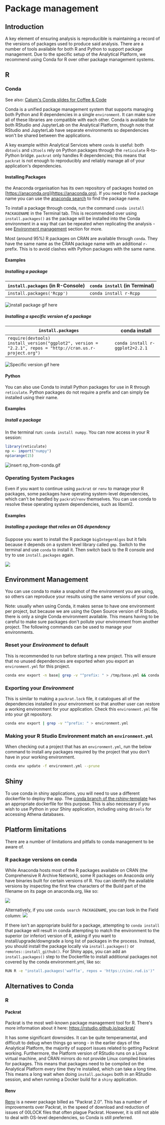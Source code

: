 
# Package management

## Introduction

A key element of ensuring analysis is reproducible is maintaining a record of the versions of packages used to produce said analysis. There are a number of tools available for both R and Python to support package management. Due to the specific setup of the Analytical Platform, we recommend using Conda for R over other package management systems.

## R

### Conda

See also: [Calum's Conda slides for Coffee & Code](https://github.com/moj-analytical-services/coffee-and-coding-public/blob/master/2019-10-30%20Conda/conda.pdf)

Conda is a unified package management system that supports managing both Python and R dependencies in a single `environment`. It can make sure all of these libraries are compatible with each other. Conda is available for both RStudio and JupyterLab on the Analytical Platform, though note that RStudio and JupyterLab have separate environments so dependencies won't be shared between the applications.

A key example within Analytical Services where `conda` is useful: both `dbtools` and `s3tools` rely on Python packages through the `reticulate` R-to-Python bridge. `packrat` only handles R dependencies; this means that `packrat` is not enough to reproducibly and reliably manage all of your application's dependencies.

#### Installing Packages

the Anaconda organisation has its own repository of packages hosted on [https://anaconda.org](https://anaconda.org). If you need to find a package name you can use the [anaconda search](https://anaconda.org/search) to find the package name. 

To install a package through conda, run the command `conda install PACKAGENAME` in the Terminal tab. This is recommended over using `install.packages()` as the package will be installed into the Conda environment in a way that can be repeated when replicating the analysis - see [Environment management](#Environment-management) section for more.

Most (around 95%) R packages on CRAN are available through `conda`. They have the same name as the CRAN package name with an additional `r-` prefix. This is to avoid clashes with Python packages with the same name.

#### Examples

##### Installing a package

| `install.packages` (in R-Console) | `conda install` (in Terminal) |
| --------------------------------- | ----------------------------- |
| `install.packages('Rcpp')`        | `conda install r-Rcpp`        |

![install package gif here](images/conda/conda_install_rcpp.gif)

##### Installing a specific version of a package

| `install.packages`                                                                                               | conda install                   |
| ---------------------------------------------------------------------------------------------------------------- | ------------------------------- |
| `require(devtools)`</br> `install_version("ggplot2", version = "2.2.1", repos = "http://cran.us.r-project.org")` | `conda install r-ggplot2=2.2.1` |

![Specific version gif here](images/conda/conda_install_specific_version.gif)


#### Python

You can also use Conda to install Python packages for use in R through `reticulate`. Python packages do not require a prefix and can simply be installed using their
name.

#### Examples

##### Install a package

In the terminal run: `conda install numpy`. You can now access in your R session:

```r
library(reticulate)
np <- import("numpy")
np$arange(15)
```

![insert np_from-conda.gif](images/conda/np_from_conda.gif)

### Operating System Packages

Even if you want to continue using `packrat` or `renv` to manage your R packages,  some packages have operating system-level dependencies, which can't be handled by `packrat`/`renv` themselves. You can use conda to resolve these operating system dependencies, such as libxml2.

#### Examples

##### Installing a package that relies on OS dependency

Suppose you want to install the R package `bigIntegerAlgos` but it fails because
it depends on a system level library called `gmp`. Switch to the terminal and
use `conda` to install it. Then switch back to the R console and try to use
`install.packages` again.

![](images/conda/conda_install_with_os_dep_v2.gif)

## Environment Management

You can use conda to make a snapshot of the environment you are using, so others can reproduce your results using the same versions of your code.

Note: usually when using Conda, it makes sense to have one environment per project,
but because we are using the Open Source version of R Studio, there is only a
single Conda environment available. This means having to be careful to make sure packages don't pollute your environment from another project. The following commands can be used to manage your environments.

### Reset your _Environment_ to default

This is recommended to run before starting a new project. This will ensure that no unused dependencies are exported when you export an `environment.yml` for this project.

```bash
conda env export -n base| grep -v "^prefix: " > /tmp/base.yml && conda env update --prune -n rstudio -f /tmp/base.yml && rm /tmp/base.yml
```

### Exporting your _Environment_

This is similar to making a `packrat.lock` file, it catalogues all of the
dependencies installed in your environment so that another user can restore a
working environment for your application. Check this `environment.yml` file into
your git repository.

```bash
conda env export | grep -v "^prefix: " > environment.yml
```

### Making your R Studio Environment match an `environment.yml`

When checking out a project that has an `environment.yml`, run the below command to install any packages required by the project that you don't have in your working environment.

```bash
conda env update -f environment.yml --prune
```

## Shiny
To use conda in shiny applications, you will need to use a different dockerfile to deploy the app. The [conda branch of the rshiny-template](https://github.com/moj-analytical-services/rshiny-template/tree/conda) has an appropriate dockerfile for this purpose. This is also necessary if you wish to use Python in your Shiny application, including using `dbtools` for accessing Athena databases.

## Platform limitations

There are a number of limitations and pitfalls to conda management to be aware of.

### R package versions on conda

While Anaconda hosts most of the R packages available on CRAN (the Comprehensive R Archive Network), some R packages on Anaconda only have binaries built for certain versions of R. You can identify the available versions by inspecting the first few characters of the Build part of the filename on its page on anaconda.org, like so:

![](images/conda/anaconda_R_version_number_example.png)

Alternatively, if you use `conda search PACKAGENAME`, you can look in the Field column:
![](images/conda/conda_search_R_version_number_example.PNG)

If there isn't an appropriate build for a package, attempting to `conda install` that package will result in conda attempting to match the environment to the superior (or inferior) version of R, asking if you want to install/upgrade/downgrade a long list of packages in the process. Instead, you should install the package locally via `install.packages()` or `remotes::install_github()`. For Shiny apps, you can add an `install.packages()` step to the Dockerfile to install additional packages not covered by the conda environment.yml, like so:

```bash
RUN R -e "install.packages('waffle', repos = 'https://cinc.rud.is')"
```

## Alternatives to Conda

### R

#### Packrat

Packrat is the most well-known package management tool for R. There's more information about it here: https://rstudio.github.io/packrat/

It has some significant downsides. It can be quite temperamental, and difficult to debug when things go wrong - in the earlier days of the Analytical Platform, the majority of support issues related to getting Packrat working. Furthermore, the Platform version of RStudio runs on a Linux virtual machine, and CRAN mirrors do not provide Linux compiled binaries for packages. This means that packages need to be compiled on the Analytical Platform every time they're installed, which can take a long time. This means a long wait when doing `install.packages` both in an RStudio session, and when running a Docker build for a `shiny` application.

#### Renv

[Renv](https://rstudio.github.io/renv/articles/renv.html) is a newer package billed as "Packrat 2.0". This has a number of improvements over Packrat, in the speed of download and reduction of issues of 00LOCK files that often plague Packrat. However, it is still not able to deal with OS-level dependencies, so Conda is still preferred.

